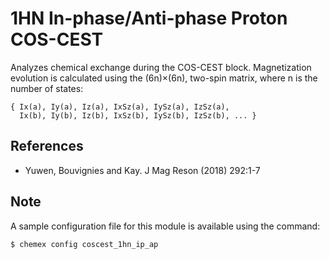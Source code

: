 # 1HN In-phase/Anti-phase Proton COS-CEST

Analyzes chemical exchange during the COS-CEST block. Magnetization evolution
is calculated using the (6n)×(6n), two-spin matrix, where n is the number of
states:

    { Ix(a), Iy(a), Iz(a), IxSz(a), IySz(a), IzSz(a),
      Ix(b), Iy(b), Iz(b), IxSz(b), IySz(b), IzSz(b), ... }

## References

  - Yuwen, Bouvignies and Kay. J Mag Reson (2018) 292:1-7

## Note

A sample configuration file for this module is available using the command:

    $ chemex config coscest_1hn_ip_ap
